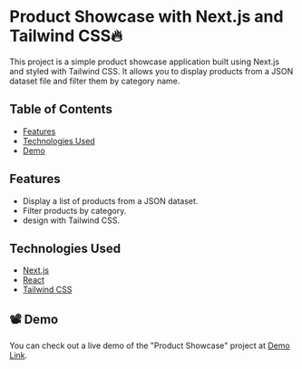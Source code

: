 # Product Showcase with Next.js and Tailwind CSS:fire:

This project is a simple product showcase application built using Next.js and styled with Tailwind CSS. It allows you to display products from a JSON dataset file and filter them by category name.

## Table of Contents
- [Features](#features)
- [Technologies Used](#technologies-used)
- [Demo](#demo)

## Features

- Display a list of products from a JSON dataset.
- Filter products by category.
- design with Tailwind CSS.

## Technologies Used

- [Next.js](https://nextjs.org/)
- [React](https://reactjs.org/)
- [Tailwind CSS](https://tailwindcss.com/)

## :film_projector: Demo

You can check out a live demo of the "Product Showcase" project at [Demo Link]([https://your-demo-link](https://product-showcase-nextjs.netlify.app/)https://product-showcase-nextjs.netlify.app/).



